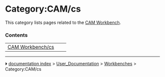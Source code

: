 # Category:CAM/cs
This category lists pages related to the [CAM Workbench](CAM_Workbench.md).

### Contents

|     |     |     |
| --- | --- | --- |
| [CAM Workbench/cs](CAM_Workbench/cs.md) |



---
⏵ [documentation index](../README.md) > [User_Documentation](Category_User_Documentation.md) > [Workbenches](Category_Workbenches.md) > Category:CAM/cs
